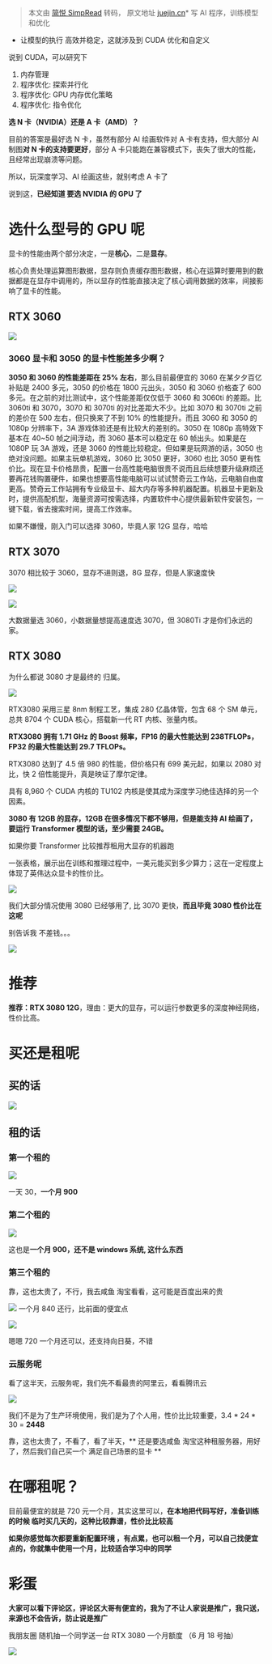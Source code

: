 > 本文由 [简悦 SimpRead](http://ksria.com/simpread/) 转码， 原文地址 [juejin.cn](https://juejin.cn/post/7243725204002127932)*   写 AI 程序，训练模型和优化
*   让模型的执行 高效并稳定，这就涉及到 CUDA 优化和自定义

说到 CUDA，可以研究下

1.  内存管理
2.  程序优化: 探索并行化
3.  程序优化: GPU 内存优化策略
4.  程序优化: 指令优化

**选 N 卡（NVIDIA）还是 A 卡（AMD）？**

目前的答案是最好选 N 卡，虽然有部分 AI 绘画软件对 A 卡有支持，但大部分 AI 制图**对 N 卡的支持要更好**，部分 A 卡只能跑在兼容模式下，丧失了很大的性能，且经常出现崩溃等问题。

所以，玩深度学习、AI 绘画这些，就别考虑 A 卡了

说到这，**已经知道 要选 NVIDIA 的 GPU 了**

选什么型号的 GPU 呢
============

显卡的性能由两个部分决定，一是**核心**，二是**显存**。

核心负责处理运算图形数据，显存则负责缓存图形数据，核心在运算时要用到的数据都是在显存中调用的，所以显存的性能直接决定了核心调用数据的效率，间接影响了显卡的性能。

**RTX 3060**
------------

![](https://p9-juejin.byteimg.com/tos-cn-i-k3u1fbpfcp/311042a36fce4a0c87bbe0bbac2317a5~tplv-k3u1fbpfcp-zoom-in-crop-mark:1512:0:0:0.awebp?)

### 3060 显卡和 3050 的显卡性能差多少啊？

**3050 和 3060 的性能差距在 25% 左右**，那么目前最便宜的 3060 在某夕夕百亿补贴是 2400 多元，3050 的价格在 1800 元出头，3050 和 3060 价格查了 600 多元。在之前的对比测试中，这个性能差距仅仅低于 3060 和 3060ti 的差距。比 3060ti 和 3070，3070 和 3070ti 的对比差距大不少。比如 3070 和 3070ti 之前的差价在 500 左右，但只换来了不到 10% 的性能提升。而且 3060 和 3050 的 1080p 分辨率下，3A 游戏体验还是有比较大的差别的。3050 在 1080p 高特效下基本在 40~50 帧之间浮动，而 3060 基本可以稳定在 60 帧出头。如果是在 1080P 玩 3A 游戏，还是 3060 的性能比较稳定。但如果是玩网游的话，3050 也绝对没问题。如果主玩单机游戏，3060 比 3050 更好，3060 也比 3050 更有性价比。现在显卡价格昂贵，配置一台高性能电脑很贵不说而且后续想要升级麻烦还要再花钱购置硬件，如果也想要高性能电脑可以试试赞奇云工作站，云电脑自由度更高。赞奇云工作站拥有专业级显卡、超大内存等多种机器配置。机器显卡更新及时，提供高配机型，海量资源可按需选择，内置软件中心提供最新软件安装包，一键下载，省去搜索时间，提高工作效率。

如果不嫌慢，刚入门可以选择 3060，毕竟人家 12G 显存，哈哈

**RTX 3070**
------------

3070 相比较于 3060，显存不进则退，8G 显存，但是人家速度快

![](https://p9-juejin.byteimg.com/tos-cn-i-k3u1fbpfcp/f99aa1b434dd44a28ace89a59af64aba~tplv-k3u1fbpfcp-zoom-in-crop-mark:1512:0:0:0.awebp?)

![](https://p6-juejin.byteimg.com/tos-cn-i-k3u1fbpfcp/d140e5c3bffc4d7e8f29015e5c74f475~tplv-k3u1fbpfcp-zoom-in-crop-mark:1512:0:0:0.awebp?)

大数据量选 3060，小数据量想提高速度选 3070，但 3080Ti 才是你们永远的家。

**RTX 3080**
------------

为什么都说 3080 才是最终的 归属。

![](https://p1-juejin.byteimg.com/tos-cn-i-k3u1fbpfcp/085a47ac418443eb9b7b9dbfdd5e6073~tplv-k3u1fbpfcp-zoom-in-crop-mark:1512:0:0:0.awebp?)

RTX3080 采用三星 8nm 制程工艺，集成 280 亿晶体管，包含 68 个 SM 单元，总共 8704 个 CUDA 核心，搭载新一代 RT 内核、张量内核。

**RTX3080 拥有 1.71 GHz 的 Boost 频率，FP16 的最大性能达到 238TFLOPs，FP32 的最大性能达到 29.7 TFLOPs。**

RTX3080 达到了 4.5 倍 980 的性能，但价格只有 699 美元起，如果以 2080 对比，快 2 倍性能提升，真是映证了摩尔定律。

具有 8,960 个 CUDA 内核的 TU102 内核是使其成为深度学习绝佳选择的另一个因素。

**3080 有 12GB 的显存，12GB 在很多情况下都不够用，但是能支持 AI 绘画了，要运行 Transformer 模型的话，至少需要 24GB。**

如果你要 Transformer 比较推荐租用大显存的机器跑

一张表格，展示出在训练和推理过程中，一美元能买到多少算力；这在一定程度上体现了英伟达众显卡的性价比。

![](https://p3-juejin.byteimg.com/tos-cn-i-k3u1fbpfcp/3b080136a7df4663babc6ca5423f655f~tplv-k3u1fbpfcp-zoom-in-crop-mark:1512:0:0:0.awebp?)

我们大部分情况使用 3080 已经够用了, 比 3070 更快，**而且毕竟 3080 性价比在这呢**

别告诉我 不差钱。。。

![](https://p6-juejin.byteimg.com/tos-cn-i-k3u1fbpfcp/9994236fecc243528fadf02413395e86~tplv-k3u1fbpfcp-zoom-in-crop-mark:1512:0:0:0.awebp?)

推荐
==

**推荐：RTX 3080 12G**，理由：更大的显存，可以运行参数更多的深度神经网络，性价比高。

买还是租呢
=====

买的话
---

![](https://p3-juejin.byteimg.com/tos-cn-i-k3u1fbpfcp/b411a07a3624448b8a4de1b642934b2c~tplv-k3u1fbpfcp-zoom-in-crop-mark:1512:0:0:0.awebp?)

租的话
---

### 第一个租的

![](https://p6-juejin.byteimg.com/tos-cn-i-k3u1fbpfcp/bd854e52047f43679c6a997c9c21a0b8~tplv-k3u1fbpfcp-zoom-in-crop-mark:1512:0:0:0.awebp?)

一天 30，**一个月 900**

### 第二个租的

![](https://p6-juejin.byteimg.com/tos-cn-i-k3u1fbpfcp/aeadeece699248b1b035636476ff102a~tplv-k3u1fbpfcp-zoom-in-crop-mark:1512:0:0:0.awebp?)

这也是**一个月 900，还不是 windows 系统, 这什么东西**

### 第三个租的

靠，这也太贵了，不行，我去咸鱼 淘宝看看，这可能是百度出来的贵

![](https://p6-juejin.byteimg.com/tos-cn-i-k3u1fbpfcp/8af699fed1064474923acf2adbb38d12~tplv-k3u1fbpfcp-zoom-in-crop-mark:1512:0:0:0.awebp?) 一个月 840 还行，比前面的便宜点

![](https://p1-juejin.byteimg.com/tos-cn-i-k3u1fbpfcp/6b70391e652145558ea42fa53b0169d1~tplv-k3u1fbpfcp-zoom-in-crop-mark:1512:0:0:0.awebp?)

嗯嗯 720 一个月还可以，还支持向日葵，不错

### 云服务呢

看了这半天，云服务呢，我们先不看最贵的阿里云，看看腾讯云

![](https://p1-juejin.byteimg.com/tos-cn-i-k3u1fbpfcp/4d1e6d610dd0471095208dfabd95f5d9~tplv-k3u1fbpfcp-zoom-in-crop-mark:1512:0:0:0.awebp?)

我们不是为了生产环境使用，我们是为了个人用，性价比比较重要，3.4 * 24 * 30 = **2448**

靠，这也太贵了，不看了，看了半天，** 还是要选咸鱼 淘宝这种租服务器，用好了，然后我们自己买一个 满足自己场景的显卡 **

在哪租呢？
=====

目前最便宜的就是 720 元一个月，其实这里可以，**在本地把代码写好，准备训练的时候 临时买几天的，这种比较靠谱，性价比比较高**

**如果你感觉每次都要重新配置环境 ，有点累，也可以租一个月，可以自己找便宜点的，你就集中使用一个月，比较适合学习中的同学**

彩蛋
==

**大家可以看下评论区，评论区大哥有便宜的，我为了不让人家说是推广，我只送，来源也不会告诉，防止说是推广**

我朋友圈 随机抽一个同学送一台 RTX 3080 一个月额度 （6 月 18 号抽）

![](https://p6-juejin.byteimg.com/tos-cn-i-k3u1fbpfcp/04416051dddc43728006084b99e4735a~tplv-k3u1fbpfcp-zoom-in-crop-mark:1512:0:0:0.awebp?)